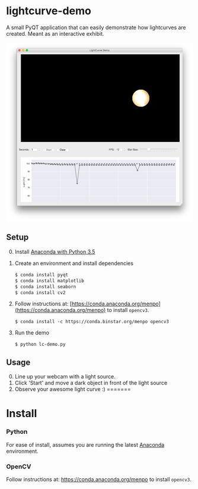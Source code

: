 # lightcurve-demo

A small PyQT application that can easily demonstrate how lightcurves are created. Meant as an interactive exhibit.

![screenshot](screenshot.png)

## Setup

0. Install [Anaconda with Python 3.5](https://www.continuum.io/downloads)
0. Create an environment and install dependencies

       $ conda install pyqt
       $ conda install matplotlib
       $ conda install seaborn
       $ conda install cv2

0. Follow instructions at: [https://conda.anaconda.org/menpo](https://conda.anaconda.org/menpo) to install `opencv3`.

       $ conda install -c https://conda.binstar.org/menpo opencv3

0. Run the demo

       $ python lc-demo.py

## Usage

0. Line up your webcam with a light source.
0. Click 'Start' and move a dark object in front of the light source
0. Observe your awesome light curve :)
=======
# Install

### Python

For ease of install, assumes you are running the latest [Anaconda](https://www.continuum.io/downloads) environment.

### OpenCV

Follow instructions at: https://conda.anaconda.org/menpo to install `opencv3`. 
